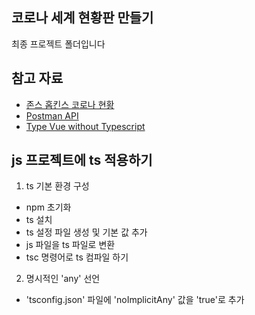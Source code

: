 ## 코로나 세계 현황판 만들기

최종 프로젝트 폴더입니다

## 참고 자료

- [존스 홉킨스 코로나 현황](https://www.arcgis.com/apps/opsdashboard/index.html#/bda7594740fd40299423467b48e9ecf6)
- [Postman API](https://documenter.getpostman.com/view/10808728/SzS8rjbc?version=latest#27454960-ea1c-4b91-a0b6-0468bb4e6712)
- [Type Vue without Typescript](https://blog.usejournal.com/type-vue-without-typescript-b2b49210f0b)

## js 프로젝트에 ts 적용하기

1. ts 기본 환경 구성

- npm 초기화
- ts 설치
- ts 설정 파일 생성 및 기본 값 추가
- js 파일을 ts 파일로 변환
- tsc 명령어로 ts 컴파일 하기

2. 명시적인 'any' 선언

- 'tsconfig.json' 파일에 'noImplicitAny' 값을 'true'로 추가

